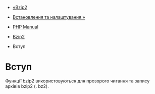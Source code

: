 - [«Bzip2](book.bzip2.md)
- [Встановлення та налаштування »](bzip2.setup.md)

- [PHP Manual](index.md)
- [Bzip2](book.bzip2.md)
-   Вступ

# Вступ

Функції bzip2 використовуються для прозорого читання та запису архівів bzip2
(. bz2).
